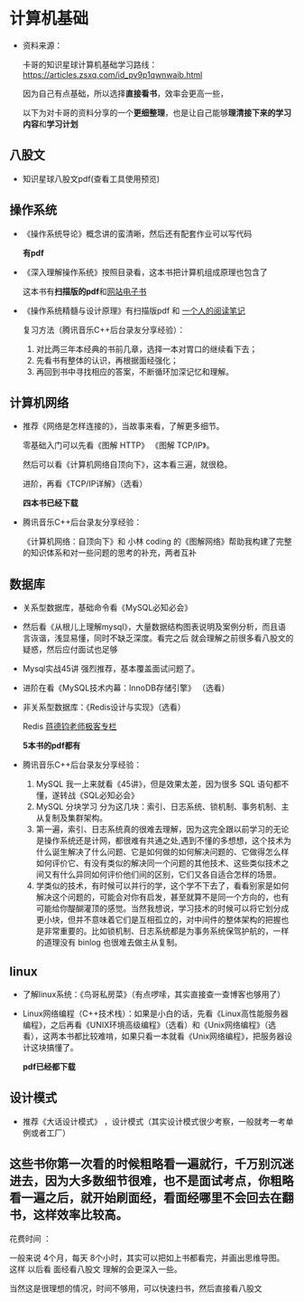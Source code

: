 # 计算机基础

- 资料来源：

  卡哥的知识星球计算机基础学习路线：https://articles.zsxq.com/id_pv9p1qwnwaib.html

  因为自己有点基础，所以选择**直接看书**，效率会更高一些，

  以下为对卡哥的资料分享的一个**更细整理**，也是让自己能够**理清接下来的学习内容**和**学习计划**

## 八股文

- 知识星球八股文pdf(查看工具使用预览)

## 操作系统

- 《操作系统导论》概念讲的蛮清晰，然后还有配套作业可以写代码

  **有pdf**

- 《深入理解操作系统》按照目录看，这本书把计算机组成原理也包含了

  这本书有**扫描版的pdf**和[网站电子书](https://hansimov.gitbook.io/csapp/)

- 《操作系统精髓与设计原理》有扫描版pdf 和 [一个人的阅读笔记](https://github.com/Weijun-Lin/Notes)

  复习方法（腾讯音乐C++后台录友分享经验）：

    1. 对比两三年本经典的书前几章，选择一本对胃口的继续看下去；
    2. 先看书有整体的认识，再根据面经强化；
    3. 再回到书中寻找相应的答案，不断循环加深记忆和理解。

## 计算机网络

  - 推荐《网络是怎样连接的》，当故事来看，了解更多细节。

    零基础入门可以先看《图解 HTTP》 《图解 TCP/IP》。

    然后可以看《计算机网络自顶向下》，这本看三遍，就很稳。

    进阶，再看《TCP/IP详解》（选看）

    **四本书已经下载**

- 腾讯音乐C++后台录友分享经验：

  《计算机网络：自顶向下》和 小林 coding 的《图解网络》帮助我构建了完整的知识体系和对一些问题的思考的补充，两者互补

## 数据库

- 关系型数据库，基础命令看《MySQL必知必会》 

- 然后看《从根儿上理解mysql》，大量数据结构图表说明及案例分析，而且语言诙谐，浅显易懂，同时不缺乏深度。看完之后 就会理解之前很多看八股文的疑惑，然后应付面试也足够

- Mysql实战45讲  强烈推荐，基本覆盖面试问题了。

- 进阶在看《MySQL技术内幕：InnoDB存储引擎》 （选看）

- 非关系型数据库：《Redis设计与实现》（选看）

    Redis [蒋德钧老师极客专栏](https://time.geekbang.org/search?q=redis)

    **5本书的pdf都有**

- 腾讯音乐C++后台录友分享经验：
  1. MySQL 我一上来就看《45讲》，但是效果太差，因为很多 SQL 语句都不懂，遂转战《SQL必知必会》
  2. MySQL 分块学习 分为这几块：索引、日志系统、锁机制、事务机制、主从复制及集群架构。
  3. 第一遍，索引、日志系统真的很难去理解，因为这完全跟以前学习的无论是操作系统还是计网，都很难有共通之处,遇到不懂的多想想，这个技术为什么诞生解决了什么问题、它是如何做的如何解决问题的、它做得怎么样如何评价它、有没有类似的解决同一个问题的其他技术、这些类似技术之间又有什么异同如何评价他们间的区别，它们又各自适合怎样的场景。
  4. 学类似的技术，有时候可以并行的学，这个学不下去了，看看别家是如何解决这个问题的，可能会对你有启发，甚至就算不是同一个方向的，也有可能给你醍醐灌顶的感觉。当然我想说，学习技术的时候可以将它划分成更小块，但并不意味着它们是互相孤立的，对中间件的整体架构的把握也是非常重要的。比如锁机制、日志系统都是为事务系统保驾护航的，一样的道理没有 binlog 也很难去做主从复制。



## linux

- 了解linux系统：《鸟哥私房菜》（有点啰嗦，其实直接查一查博客也够用了）

- Linux网络编程（C++技术栈）：如果是小白的话，先看《Linux高性能服务器编程》，之后再看《UNIX环境高级编程》（选看）和《Unix网络编程》（选看），这两本书都比较难啃，如果只看一本就看《Unix网络编程》，把服务器设计这块搞懂了。 

    **pdf已经都下载**

## 设计模式

- 推荐《大话设计模式》 ，设计模式（其实设计模式很少考察，一般就考一考单例或者工厂）


## **这些书你第一次看的时候粗略看一遍就行，千万别沉迷进去，因为大多数细节很难，也不是面试考点，你粗略看一遍之后，就开始刷面经，看面经哪里不会回去在翻书，这样效率比较高。**

花费时间 ：

一般来说 4个月，每天 8个小时，其实可以把如上书都看完，并画出思维导图。 这样 以后看 面经看八股文 理解的会更深入一些。





当然这是很理想的情况，时间不够用，可以快速扫书，然后直接看八股文






